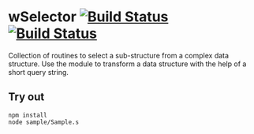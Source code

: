 
# wSelector [![Build Status](https://travis-ci.org/Wandalen/wSelector.svg?branch=master)](https://travis-ci.org/Wandalen/wSelector) [![Build Status](https://ci.appveyor.com/api/projects/status/github/Wandalen/wselector)](https://ci.appveyor.com/project/Wandalen/wselector)

Collection of routines to select a sub-structure from a complex data structure. Use the module to transform a data structure with the help of a short query string.

## Try out
```
npm install
node sample/Sample.s
```










